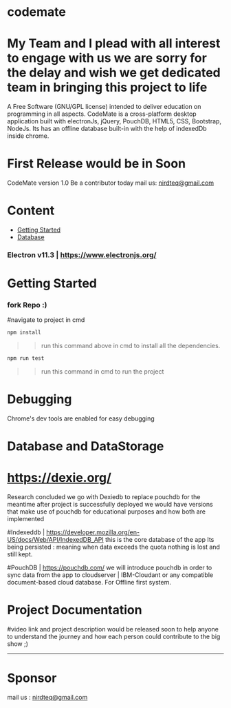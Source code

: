 # codemate
# My Team and I plead with all interest to engage with us we are sorry for the delay and wish we get dedicated team in bringing this project to life
A Free Software (GNU/GPL license) intended to deliver education on programming in all aspects. CodeMate is a cross-platform desktop application built with electronJs, jQuery, PouchDB, HTML5, CSS, Bootstrap, NodeJs. Its has an offline database built-in with the help of indexedDb inside chrome.

# First Release would be in Soon
CodeMate version 1.0
Be a contributor today
mail us: nirdteq@gmail.com

# Content
- [Getting Started](#getting-started)
- [Database](#database-and-datastorage)

### Electron v11.3 | https://www.electronjs.org/

# Getting Started
### fork Repo :)

#navigate to project in cmd
```javascript
npm install
```
>> run this command above in cmd to install all the dependencies.

```javascript
npm run test
```
>> run this command in cmd to run the project



# Debugging 
Chrome's dev tools are enabled for easy debugging 


# Database and DataStorage
# https://dexie.org/ 
Research concluded we go with Dexiedb to replace pouchdb for the meantime
after project is successfully deployed we would have versions that make use of pouchdb for 
educational purposes and how both are implemented 

#Indexeddb | https://developer.mozilla.org/en-US/docs/Web/API/IndexedDB_API
this is the core database of the app
Its being persisted : meaning when data exceeds the quota nothing is lost and still kept.

#PouchDB | https://pouchdb.com/
we will introduce pouchdb in order to sync data from the app to cloudserver | IBM-Cloudant or any compatible document-based cloud database.
For Offline first system.

# Project Documentation

#video link and project description would be released soon to help anyone to understand the journey and how each person could contribute to the big show ;)

-------------------------------------------------------------------------------------------------------------------------------------------------------
# Sponsor
mail us : nirdteq@gmail.com
